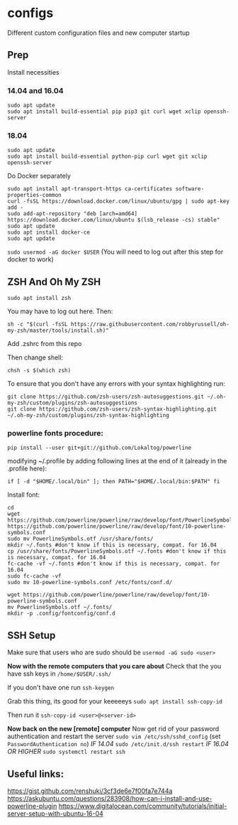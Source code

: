 # configs
Different custom configuration files and new computer startup

## Prep
Install necessities

### 14.04 and 16.04
```
sudo apt update
sudo apt install build-essential pip pip3 git curl wget xclip openssh-server
```

### 18.04
```
sudo apt update
sudo apt install build-essential python-pip curl wget git xclip openssh-server
```

Do Docker separately
```
sudo apt install apt-transport-https ca-certificates software-properties-common
curl -fsSL https://download.docker.com/linux/ubuntu/gpg | sudo apt-key add -
sudo add-apt-repository "deb [arch=amd64] https://download.docker.com/linux/ubuntu $(lsb_release -cs) stable"
sudo apt update
sudo apt install docker-ce
sudo apt update
```

`sudo usermod -aG docker $USER`
(You will need to log out after this step for docker to work)


## ZSH And Oh My ZSH

`sudo apt install zsh`

You may have to log out here. Then: 

`sh -c "$(curl -fsSL https://raw.githubusercontent.com/robbyrussell/oh-my-zsh/master/tools/install.sh)"`

Add .zshrc from this repo

Then change shell:

`chsh -s $(which zsh)`

To ensure that you don't have any errors with your syntax highlighting run: 

```
git clone https://github.com/zsh-users/zsh-autosuggestions.git ~/.oh-my-zsh/custom/plugins/zsh-autosuggestions
git clone https://github.com/zsh-users/zsh-syntax-highlighting.git ~/.oh-my-zsh/custom/plugins/zsh-syntax-highlighting
```
### powerline fonts procedure:

`pip install --user git+git://github.com/Lokaltog/powerline`

modifying ~/.profile by  adding following lines at the end of it (already in the .profile here):

`if [ -d "$HOME/.local/bin" ]; then
    PATH="$HOME/.local/bin:$PATH"
fi`

Install font:

```
cd
wget https://github.com/powerline/powerline/raw/develop/font/PowerlineSymbols.otf https://github.com/powerline/powerline/raw/develop/font/10-powerline-symbols.conf
sudo mv PowerlineSymbols.otf /usr/share/fonts/
mkdir ~/.fonts #don't know if this is necessary, compat. for 16.04
cp /usr/share/fonts/PowerlineSymbols.otf ~/.fonts #don't know if this is necessary, compat. for 16.04
fc-cache -vf ~/.fonts #don't know if this is necessary, compat. for 16.04
sudo fc-cache -vf
sudo mv 10-powerline-symbols.conf /etc/fonts/conf.d/
```

```
wget https://github.com/powerline/powerline/raw/develop/font/10-powerline-symbols.conf
mv PowerlineSymbols.otf ~/.fonts/
mkdir -p .config/fontconfig/conf.d
```

## SSH Setup
Make sure that users who are sudo should be
`usermod -aG sudo <user>`

**Now with the remote computers that you care about**
Check that the you have ssh keys in `/home/$USER/.ssh/`

If you don't have one run
`ssh-keygen`

Grab this thing, its good for your keeeeeys
`sudo apt install ssh-copy-id`

Then run it
`ssh-copy-id <user>@<server-id>`

**Now back on the new [remote] computer**
Now get rid of your password authentication and restart the server
`sudo vim /etc/ssh/sshd_config`
(set `PasswordAuthentication no`)
*IF 14.04*
`sudo /etc/init.d/ssh restart`
*IF 16.04 OR HIGHER*
`sudo systemctl restart ssh`





## Useful links:
https://gist.github.com/renshuki/3cf3de6e7f00fa7e744a
https://askubuntu.com/questions/283908/how-can-i-install-and-use-powerline-plugin
https://www.digitalocean.com/community/tutorials/initial-server-setup-with-ubuntu-16-04

